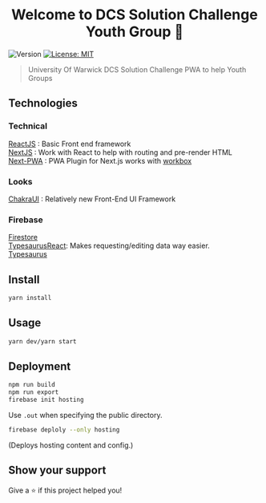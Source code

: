 <h1 align="center">Welcome to DCS Solution Challenge Youth Group 👋</h1>
<p>
  <img alt="Version" src="https://img.shields.io/badge/version-0.1-blue.svg?cacheSeconds=2592000" />
  <a href="#" target="_blank">
    <img alt="License: MIT" src="https://img.shields.io/badge/License-MIT-yellow.svg" />
  </a>
</p>

> University Of Warwick DCS Solution Challenge PWA to help Youth Groups

## Technologies

### Technical

[ReactJS](https://reactjs.org/) : Basic Front end framework <br/>
[NextJS](https://nextjs.org/) : Work with React to help with routing and pre-render HTML <br/>
[Next-PWA](https://www.npmjs.com/package/next-pwa) : PWA Plugin for Next.js works with [workbox](https://developers.google.com/web/tools/workbox/)

### Looks

[ChakraUI](https://chakra-ui.com/) : Relatively new Front-End UI Framework

### Firebase

[Firestore](https://firebase.google.com/docs/firestore) <br/>
[TypesaurusReact](https://www.npmjs.com/package/@typesaurus/react): Makes requesting/editing data way easier.<br/>
[Typesaurus](https://typesaurus.com/)

## Install

```sh
yarn install
```

## Usage

```sh
yarn dev/yarn start
```

## Deployment
```sh
npm run build
npm run export
firebase init hosting
```
Use `.out` when specifying the public directory.
```sh
firebase deploly --only hosting
```
(Deploys hosting content and config.)

## Show your support

Give a ⭐️ if this project helped you!
